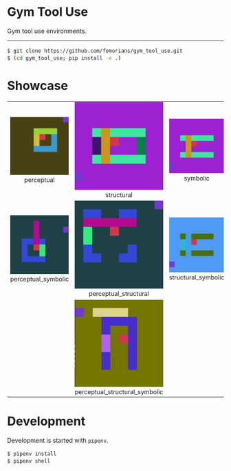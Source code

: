 # Gym Tool Use

Gym tool use environments.

<hr/>

```sh
$ git clone https://github.com/fomorians/gym_tool_use.git
$ (cd gym_tool_use; pip install -e .)
```

# Showcase

| | | |
| :---: | :---: | :---: |
| ![perceptual](perceptual.png) <br> perceptual | ![structural](structural.png) <br> structural | ![symbolic](symbolic.png) <br> symbolic |
| ![perceptual_symbolic](perceptual_symbolic.png) <br> perceptual_symbolic | ![perceptual_structural](perceptual_structural.png) <br> perceptual_structural | ![structural_symbolic](structural_symbolic.png) <br> structural_symbolic |
| | ![perceptual_structural_symbolic](perceptual_structural_symbolic.png) <br> perceptual_structural_symbolic | |

# Development

Development is started with `pipenv`.

```sh
$ pipenv install
$ pipenv shell
```
